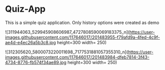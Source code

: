 # Quiz-App
This is a simple quiz application.
Only history options were created as demo

![311944063_529945908606987_4727808590069183375_n](https://user-images.githubusercontent.com/117646017/201483955-f79afd9a-4fed-4c9f-ae4d-e4ec26a5b3c8.jpg height=300 width= 250)

![312305620_5800073220011698_7177531881057355310_n](https://user-images.githubusercontent.com/117646017/201483984-dfeb7814-3f43-4734-8776-fb574f34ae89.jpg height=300 width= 250)
